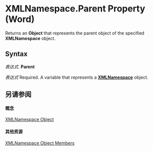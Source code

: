 
# XMLNamespace.Parent Property (Word)

Returns an  **Object** that represents the parent object of the specified **XMLNamespace** object.


## Syntax

 _表达式_. **Parent**

 _表达式_ Required. A variable that represents a **[XMLNamespace](a50ed533-8961-f433-d501-797e5d678fda.md)** object.


## 另请参阅


#### 概念


[XMLNamespace Object](a50ed533-8961-f433-d501-797e5d678fda.md)
#### 其他资源


[XMLNamespace Object Members](http://msdn.microsoft.com/library/7876c69a-f4d1-63aa-825e-1bfa6a9f4bd1%28Office.15%29.aspx)